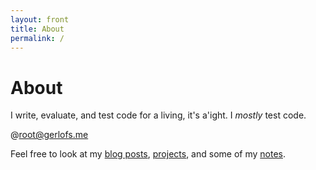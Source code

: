 ```yaml
---
layout: front
title: About
permalink: /
---
```

# About

I write, evaluate, and test code for a living, it's a'ight. I _mostly_ test code.

@[root@gerlofs.me](mailto:root@gerlofs.me)

Feel free to look at my <a href="/posts/">blog posts</a>, <a href="/projects/">projects</a>, and some of my <a href="/notes/">notes</a>.
